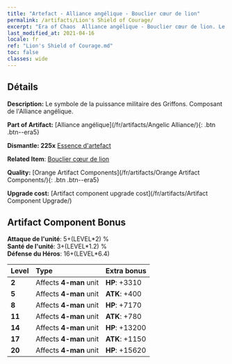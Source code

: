 ```yaml
---
title: "Artefact - Alliance angélique - Bouclier cœur de lion"
permalink: /artifacts/Lion's Shield of Courage/
excerpt: "Era of Chaos  Alliance angélique - Bouclier cœur de lion. Le symbole de la puissance militaire des Griffons. Composant de l'Alliance angélique."
last_modified_at: 2021-04-16
locale: fr
ref: "Lion's Shield of Courage.md"
toc: false
classes: wide
---
```




## Détails

 **Description:** Le symbole de la puissance militaire des Griffons. Composant de l'Alliance angélique.

 **Part of Artifact:** [Alliance angélique](/fr/artifacts/Angelic Alliance/){: .btn .btn--era5}

 **Dismantle: 225x** [Essence d'artefact](/fr/Items/con_905/)

 **Related Item**: [Bouclier cœur de lion](/fr/Items/art_151/)

 **Quality:** [Orange Artifact Components](/fr/artifacts/Orange Artifact Components/){: .btn .btn--era5}

 **Upgrade cost:** [Artifact component upgrade cost](/fr/artifacts/Artifact Component Upgrade/)

## Artifact Component Bonus

  **Attaque de l'unité**: 5+(LEVEL\*2) %<br/>**Santé de l'unité**: 3+(LEVEL\*1.2) %<br/>**Défense du Héros**: 16+(LEVEL\*6.4)

  |  Level  | Type |    Extra bonus  | 
  |:--------|:-----|:----------------| 
  | **2** | Affects **4-man** unit | **HP**: +3310 | 
  | **5** | Affects **4-man** unit | **ATK**: +400 | 
  | **8** | Affects **4-man** unit | **HP**: +7170 | 
  | **11** | Affects **4-man** unit | **ATK**: +780 | 
  | **14** | Affects **4-man** unit | **HP**: +13200 | 
  | **17** | Affects **4-man** unit | **ATK**: +1150 | 
  | **20** | Affects **4-man** unit | **HP**: +15620 | 
